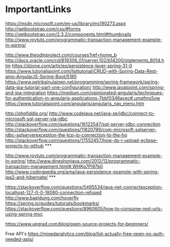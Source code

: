 # ImportantLinks

https://msdn.microsoft.com/en-us/library/ms190273.aspx
http://getbootstrap.com/css/#forms
http://getbootstrap.com/2.3.2/components.html#thumbnails
http://www.roytuts.com/programmatic-transaction-management-example-in-spring/

http://www.theodinproject.com/courses?ref=home_b
http://docs.oracle.com/cd/B19306_01/server.102/b14200/statements_6014.htm
https://dzone.com/articles/persistence-layer-spring-31-0
https://www.tutorialspoint.com/listtutorial/CRUD-with-Spring-Data-Rest-amp-AngularJS-Spring-Boot/5185
https://www.petrikainulainen.net/programming/spring-framework/spring-data-jpa-tutorial-part-one-configuration/
http://www.javatpoint.com/spring-and-jpa-integration
https://medium.com/opinionated-angularjs/techniques-for-authentication-in-angularjs-applications-7bbf0346acec#.umqfms5ow
https://www.tutorialspoint.com/angularjs/angularjs_nav_menu.htm

http://phpfiddle.org/
http://www.codejava.net/java-se/jdbc/connect-to-microsoft-sql-server-via-jdbc
http://stackoverflow.com/questions/16122547/sql-server-jdbc-connection
http://stackoverflow.com/questions/11820799/com-microsoft-sqlserver-jdbc-sqlserverexception-the-tcp-ip-connection-to-the-ho
http://stackoverflow.com/questions/17552457/how-do-i-upload-eclipse-projects-to-github ***

http://www.roytuts.com/programmatic-transaction-management-example-in-spring/
http://www.dineshonjava.com/2012/12/programmatic-transaction-management.html#.WHKg7Pl97b0
http://www.codingpedia.org/ama/java-persistence-example-with-spring-jpa2-and-hibernate/ ***

https://stackoverflow.com/questions/5495534/java-net-connectexception-localhost-127-0-0-18080-connection-refused
http://www.baeldung.com/hoverfly
https://spring.io/guides/tutorials/bookmarks/
https://stackoverflow.com/questions/8960605/how-to-consume-rest-urls-using-spring-mvc

https://www.upgrad.com/blog/open-source-projects-for-beginners/

Free API's 
https://mixedanalytics.com/blog/list-actually-free-open-no-auth-needed-apis/
